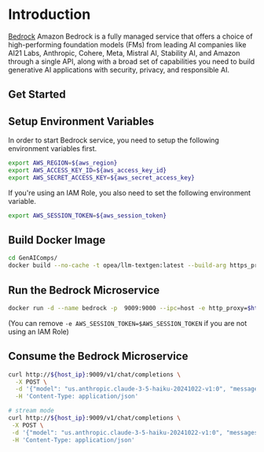 # Introduction

[Bedrock](https://aws.amazon.com/bedrock) Amazon Bedrock is a fully managed service that offers a choice of high-performing foundation models (FMs) from leading AI companies like AI21 Labs, Anthropic, Cohere, Meta, Mistral AI, Stability AI, and Amazon through a single API, along with a broad set of capabilities you need to build generative AI applications with security, privacy, and responsible AI.

## Get Started

## Setup Environment Variables

In order to start Bedrock service, you need to setup the following environment variables first.

```bash
export AWS_REGION=${aws_region}
export AWS_ACCESS_KEY_ID=${aws_access_key_id}
export AWS_SECRET_ACCESS_KEY=${aws_secret_access_key}
```

If you're using an IAM Role, you also need to set the following environment variable.

```bash
export AWS_SESSION_TOKEN=${aws_session_token}
```

## Build Docker Image

```bash
cd GenAIComps/
docker build --no-cache -t opea/llm-textgen:latest --build-arg https_proxy=$https_proxy --build-arg http_proxy=$http_proxy -f comps/llms/src/text-generation/Dockerfile .
```

## Run the Bedrock Microservice

```bash
docker run -d --name bedrock -p  9009:9000 --ipc=host -e http_proxy=$http_proxy -e https_proxy=$https_proxy -e LLM_COMPONENT_NAME="OpeaTextGenBedrock" -e AWS_ACCESS_KEY_ID=$AWS_ACCESS_KEY_ID -e AWS_SECRET_ACCESS_KEY=$AWS_SECRET_ACCESS_KEY -e AWS_SESSION_TOKEN=$AWS_SESSION_TOKEN -e BEDROCK_REGION=$AWS_REGION opea/llm-textgen:latest
```

(You can remove `-e AWS_SESSION_TOKEN=$AWS_SESSION_TOKEN` if you are not using an IAM Role)

## Consume the Bedrock Microservice

```bash
curl http://${host_ip}:9009/v1/chat/completions \
  -X POST \
  -d '{"model": "us.anthropic.claude-3-5-haiku-20241022-v1:0", "messages": [{"role": "user", "content": "What is Deep Learning?"}], "max_tokens":17}' \
  -H 'Content-Type: application/json'

# stream mode
curl http://${host_ip}:9009/v1/chat/completions \
 -X POST \
 -d '{"model": "us.anthropic.claude-3-5-haiku-20241022-v1:0", "messages": [{"role": "user", "content": "What is Deep Learning?"}], "max_tokens":17, "stream": "true"}' \
 -H 'Content-Type: application/json'
```
